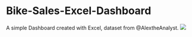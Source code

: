 # Bike-Sales-Excel-Dashboard
A simple Dashboard created with Excel, dataset from @AlextheAnalyst.
<img src = "image/BikeSales.png">
